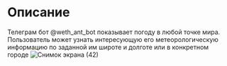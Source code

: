 # Описание
Телеграм бот @weth_ant_bot показывает погоду в любой точке мира. 
Пользователь может узнать интересующую его метеорологическую информацию по заданной им
широте и долготе или в конкретном городе
![Снимок экрана (42)](https://user-images.githubusercontent.com/99077111/169521400-4b9af155-bbf3-4bd9-a0d0-6bb0d71bf92a.png)

